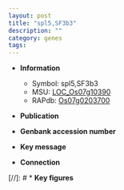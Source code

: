 ```yaml
---
layout: post
title: "spl5,SF3b3"
description: ""
category: genes
tags: 
---
```


* **Information**  
    + Symbol: spl5,SF3b3  
    + MSU: [LOC_Os07g10390](http://rice.uga.edu/cgi-bin/ORF_infopage.cgi?orf=LOC_Os07g10390)  
    + RAPdb: [Os07g0203700](http://rapdb.dna.affrc.go.jp/viewer/gbrowse_details/irgsp1?name=Os07g0203700)  

* **Publication**  

* **Genbank accession number**  

* **Key message**  

* **Connection**  

[//]: # * **Key figures**  


